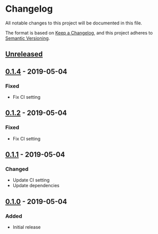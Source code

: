 # Changelog
All notable changes to this project will be documented in this file.

The format is based on [Keep a Changelog](https://keepachangelog.com/en/1.0.0/),
and this project adheres to [Semantic Versioning](https://semver.org/spec/v2.0.0.html).

## [Unreleased]

## [0.1.4] - 2019-05-04
### Fixed
- Fix CI setting

## [0.1.2] - 2019-05-04
### Fixed
- Fix CI setting

## [0.1.1] - 2019-05-04
### Changed
- Update CI setting
- Update dependencies

## [0.1.0] - 2019-05-04
### Added
- Initial release

[Unreleased]: https://github.com/sankaku-deltalab/guntree-viewer/compare/0.1.4...HEAD
[0.1.4]: https://github.com/sankaku-deltalab/guntree-viewer/compare/0.1.3...0.1.4
[0.1.3]: https://github.com/sankaku-deltalab/guntree-viewer/compare/0.1.2...0.1.3
[0.1.2]: https://github.com/sankaku-deltalab/guntree-viewer/compare/0.1.1...0.1.2
[0.1.1]: https://github.com/sankaku-deltalab/guntree-viewer/compare/0.1.0...0.1.1
[0.1.0]: https://github.com/sankaku-deltalab/guntree-viewer/releases/tag/0.1.0
